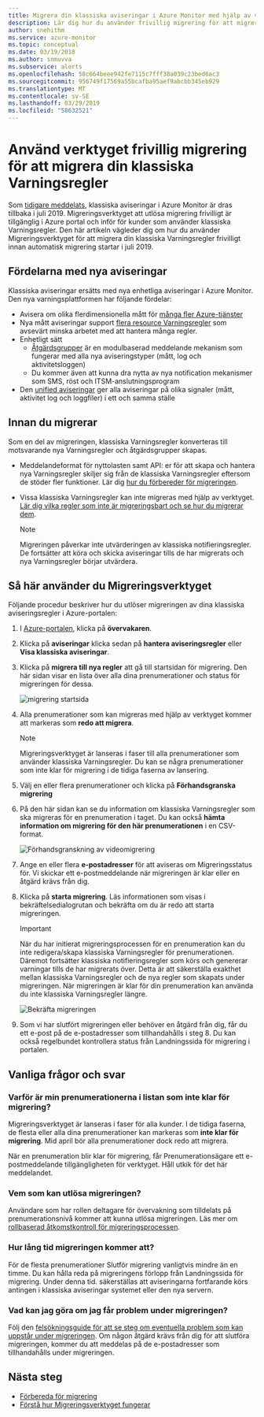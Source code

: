 ```yaml
---
title: Migrera din klassiska aviseringar i Azure Monitor med hjälp av verktyget frivillig migrering
description: Lär dig hur du använder frivillig migrering för att migrera din klassiska Varningsregler.
author: snehithm
ms.service: azure-monitor
ms.topic: conceptual
ms.date: 03/19/2018
ms.author: snmuvva
ms.subservice: alerts
ms.openlocfilehash: 58c664beee942fe7115c7fff38a039c23bed6ac3
ms.sourcegitcommit: 956749f17569a55bcafba95aef9abcbb345eb929
ms.translationtype: MT
ms.contentlocale: sv-SE
ms.lasthandoff: 03/29/2019
ms.locfileid: "58632521"
---
```

# <a name="use-the-voluntary-migration-tool-to-migrate-your-classic-alert-rules"></a>Använd verktyget frivillig migrering för att migrera din klassiska Varningsregler

Som [tidigare meddelats](monitoring-classic-retirement.md), klassiska aviseringar i Azure Monitor är dras tillbaka i juli 2019. Migreringsverktyget att utlösa migrering frivilligt är tillgänglig i Azure portal och inför för kunder som använder klassiska Varningsregler. Den här artikeln vägleder dig om hur du använder Migreringsverktyget för att migrera din klassiska Varningsregler frivilligt innan automatisk migrering startar i juli 2019.

## <a name="benefits-of-new-alerts"></a>Fördelarna med nya aviseringar

Klassiska aviseringar ersätts med nya enhetliga aviseringar i Azure Monitor. Den nya varningsplattformen har följande fördelar:

- Avisera om olika flerdimensionella mått för [många fler Azure-tjänster](alerts-metric-near-real-time.md#metrics-and-dimensions-supported)
- Nya mått aviseringar support [flera resource Varningsregler](alerts-metric-overview.md#monitoring-at-scale-using-metric-alerts-in-azure-monitor) som avsevärt minska arbetet med att hantera många regler.
- Enhetligt sätt
  - [Åtgärdsgrupper](action-groups.md) är en modulbaserad meddelande mekanism som fungerar med alla nya aviseringstyper (mått, log och aktivitetsloggen)
  - Du kommer även att kunna dra nytta av nya notification mekanismer som SMS, röst och ITSM-anslutningsprogram
- Den [unified aviseringar](alerts-overview.md) ger alla aviseringar på olika signaler (mått, aktivitet log och loggfiler) i ett och samma ställe

## <a name="before-you-migrate"></a>Innan du migrerar

Som en del av migreringen, klassiska Varningsregler konverteras till motsvarande nya Varningsregler och åtgärdsgrupper skapas.

- Meddelandeformat för nyttolasten samt API: er för att skapa och hantera nya Varningsregler skiljer sig från de klassiska Varningsregler eftersom de stöder fler funktioner. Lär dig [hur du förbereder för migreringen](alerts-prepare-migration.md).

- Vissa klassiska Varningsregler kan inte migreras med hjälp av verktyget. [Lär dig vilka regler som inte är migreringsbart och se hur du migrerar dem](alerts-understand-migration.md#which-classic-alert-rules-can-be-migrated).

    > [!NOTE]
    > Migreringen påverkar inte utvärderingen av klassiska notifieringsregler. De fortsätter att köra och skicka aviseringar tills de har migrerats och nya Varningsregler börjar utvärdera.


## <a name="how-to-use-the-migration-tool"></a>Så här använder du Migreringsverktyget

Följande procedur beskriver hur du utlöser migreringen av dina klassiska aviseringsregler i Azure-portalen:

1. I [Azure-portalen](https://portal.azure.com), klicka på **övervakaren**.

2. Klicka på **aviseringar** klicka sedan på **hantera aviseringsregler** eller **Visa klassiska aviseringar**.

3. Klicka på **migrera till nya regler** att gå till startsidan för migrering. Den här sidan visar en lista över alla dina prenumerationer och status för migreringen för dessa.

    ![migrering startsida](media/alerts-migration/migration-landing.png "migrera regler")

4. Alla prenumerationer som kan migreras med hjälp av verktyget kommer att markeras som **redo att migrera**.

    > [!NOTE]
    > Migreringsverktyget är lanseras i faser till alla prenumerationer som använder klassiska Varningsregler. Du kan se några prenumerationer som inte klar för migrering i de tidiga faserna av lansering.

5. Välj en eller flera prenumerationer och klicka på **Förhandsgranska migrering**

6. På den här sidan kan se du information om klassiska Varningsregler som ska migreras för en prenumeration i taget. Du kan också **hämta information om migrering för den här prenumerationen** i en CSV-format.

    ![Förhandsgranskning av videomigrering](media/alerts-migration/migration-preview.png "Förhandsgranska migrering")

7. Ange en eller flera **e-postadresser** för att aviseras om Migreringsstatus för. Vi skickar ett e-postmeddelande när migreringen är klar eller en åtgärd krävs från dig.

8. Klicka på **starta migrering**. Läs informationen som visas i bekräftelsedialogrutan och bekräfta om du är redo att starta migreringen.

    >[!IMPORTANT]
    > När du har initierat migreringsprocessen för en prenumeration kan du inte redigera/skapa klassiska Varningsregler för prenumerationen. Däremot fortsätter klassiska notifieringsregler som körs och genererar varningar tills de har migrerats över. Detta är att säkerställa exakthet mellan klassiska Varningsregler och de nya regler som skapats under migreringen. När migreringen är klar för din prenumeration kan använda du inte klassiska Varningsregler längre.

    ![Bekräfta migreringen](media/alerts-migration/migration-confirm.png "bekräfta starta migrering")

9. Som vi har slutfört migreringen eller behöver en åtgärd från dig, får du ett e-post på de e-postadresser som tillhandahålls i steg 8. Du kan också regelbundet kontrollera status från Landningssida för migrering i portalen.

## <a name="frequently-asked-questions"></a>Vanliga frågor och svar

### <a name="why-is-my-subscriptions-listed-as-not-ready-for-migration"></a>**Varför är min prenumerationerna i listan som inte klar för migrering?**

Migreringsverktyget är lanseras i faser för alla kunder. I de tidiga faserna, de flesta eller alla dina prenumerationer kan markeras som **inte klar för migrering**. Mid april bör alla prenumerationer dock redo att migrera.

När en prenumeration blir klar för migrering, får Prenumerationsägare ett e-postmeddelande tillgängligheten för verktyget. Håll utkik för det här meddelandet.

### <a name="who-can-trigger-the-migration"></a>**Vem som kan utlösa migreringen?**

Användare som har rollen deltagare för övervakning som tilldelats på prenumerationsnivå kommer att kunna utlösa migreringen. Läs mer om [rollbaserad åtkomstkontroll för migreringsprocessen](alerts-understand-migration.md#who-can-trigger-the-migration).

### <a name="how-long-is-the-migration-going-to-take"></a>**Hur lång tid migreringen kommer att?**

För de flesta prenumerationer Slutför migrering vanligtvis mindre än en timme. Du kan hålla reda på migreringens förlopp från Landningssida för migrering.  Under denna tid. säkerställas att aviseringarna fortfarande körs antingen i klassiska aviseringar systemet eller den nya servern.

### <a name="what-can-i-do-if-i-run-into-an-issue-during-migration"></a>**Vad kan jag göra om jag får problem under migreringen?**

Följ den [felsökningsguide för att se steg om eventuella problem som kan uppstår under migreringen](alerts-understand-migration.md#common-issues-and-remediations). Om någon åtgärd krävs från dig för att slutföra migreringen, kommer du att meddelas på de e-postadresser som tillhandahålls under migreringen.

## <a name="next-steps"></a>Nästa steg

- [Förbereda för migrering](alerts-prepare-migration.md)
- [Förstå hur Migreringsverktyget fungerar](alerts-understand-migration.md)
